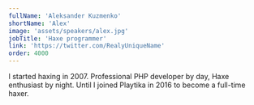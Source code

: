 ```yaml
---
fullName: 'Aleksander Kuzmenko'
shortName: 'Alex'
image: 'assets/speakers/alex.jpg'
jobTitle: 'Haxe programmer'
link: 'https://twitter.com/RealyUniqueName'
order: 4000
---
```


I started haxing in 2007. Professional PHP developer by day, Haxe enthusiast by night. Until I joined Playtika in 2016 to become a full-time haxer.